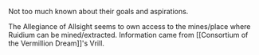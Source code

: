Not too much known about their goals and aspirations.

The Allegiance of Allsight seems to own access to the mines/place where Ruidium can be mined/extracted. Information came from [[Consortium of the Vermillion Dream]]'s Vrill.
